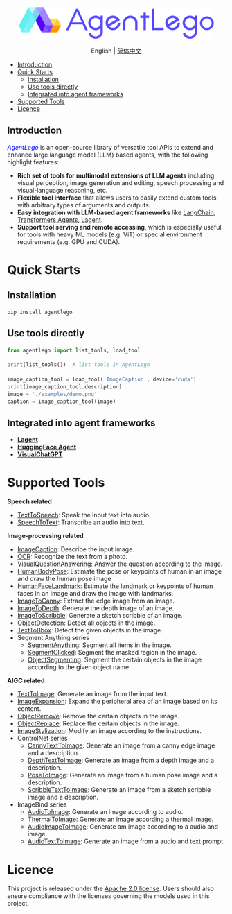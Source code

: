 <div align="center">
<img src="docs/src/agentlego-logo.png" width="450"/>
</div>

<div align="center">

English | [简体中文](/README_zh-CN.md)

</div>

- [Introduction](#introduction)
- [Quick Starts](#quick-starts)
  - [Installation](#installation)
  - [Use tools directly](#use-tools-directly)
  - [Integrated into agent frameworks](#integrated-into-agent-frameworks)
- [Supported Tools](#supported-tools)
- [Licence](#licence)

## Introduction

<span style="color:blue"> *AgentLego* </span> is an open-source library of versatile tool APIs to extend and enhance large language model (LLM) based agents, with the following highlight features:

- **Rich set of tools for multimodal extensions of LLM agents** including visual perception, image generation and editing, speech processing and visual-language reasoning, etc.
- **Flexible tool interface** that allows users to easily extend custom tools with arbitrary types of arguments and outputs.
- **Easy integration with LLM-based agent frameworks** like [LangChain](https://github.com/langchain-ai/langchain), [Transformers Agents](https://huggingface.co/docs/transformers/transformers_agents), [Lagent](https://github.com/InternLM/lagent).
- **Support tool serving and remote accessing**, which is especially useful for tools with heavy ML models (e.g. ViT) or special environment requirements (e.g. GPU and CUDA).

# Quick Starts

## Installation

```shell
pip install agentlego
```

## Use tools directly

```Python
from agentlego import list_tools, load_tool

print(list_tools())  # list tools in AgentLego

image_caption_tool = load_tool('ImageCaption', device='cuda')
print(image_caption_tool.description)
image = './examples/demo.png'
caption = image_caption_tool(image)
```

## Integrated into agent frameworks

- [**Lagent**](examples/lagent_example.py)
- [**HuggingFace Agent**](examples/hf_agent/hf_agent_example.py)
- [**VisualChatGPT**](examples/visual_chatgpt/visual_chatgpt.py)

# Supported Tools

**Speech related**
- [TextToSpeech](agentlego/tools/speech_text/README.md#TextToSpeech): Speak the input text into audio.
- [SpeechToText](agentlego/tools/speech_text/README.md#SpeechToText): Transcribe an audio into text.

**Image-processing related**
- [ImageCaption](agentlego/tools/image_text/README.md#ImageCaption): Describe the input image.
- [OCR](agentlego/tools/ocr/README.md#OCR): Recognize the text from a photo.
- [VisualQuestionAnswering](agentlego/tools/vqa/README.md#VisualQuestionAnswering): Answer the question according to the image.
- [HumanBodyPose](agentlego/tools/image_pose/README.md#HumanBodyPose): Estimate the pose or keypoints of human in an image and draw the human pose image
- [HumanFaceLandmark](agentlego/tools/image_pose/README.md#HumanFaceLandmark): Estimate the landmark or keypoints of human faces in an image and draw the image with landmarks.
- [ImageToCanny](agentlego/tools/image_canny/README.md#ImageToCanny): Extract the edge image from an image.
- [ImageToDepth](agentlego/tools/image_depth/README.md#ImageToDepth): Generate the depth image of an image.
- [ImageToScribble](agentlego/tools/image_scribble/README.md#ImageToScribble): Generate a sketch scribble of an image.
- [ObjectDetection](agentlego/tools/object_detection/README.md#ObjectDetection): Detect all objects in the image.
- [TextToBbox](agentlego/tools/object_detection/README.md#TextToBbox): Detect the given objects in the image.
- Segment Anything series
  - [SegmentAnything](agentlego/tools/segmentation/README.md#SegmentAnything): Segment all items in the image.
  - [SegmentClicked](agentlego/tools/segmentation/README.md#SegmentClicked): Segment the masked region in the image.
  - [ObjectSegmenting](agentlego/tools/segmentation/README.md#ObjectSegmenting): Segment the certain objects in the image according to the given object name.

**AIGC related**
- [TextToImage](agentlego/tools/image_text/README.md#TextToImage): Generate an image from the input text.
- [ImageExpansion](agentlego/tools/image_editing/README.md#ImageExpansion): Expand the peripheral area of an image based on its content.
- [ObjectRemove](agentlego/tools/image_editing/README.md#ObjectRemove): Remove the certain objects in the image.
- [ObjectReplace](agentlego/tools/image_editing/README.md#ObjectReplace): Replace the certain objects in the image.
- [ImageStylization](agentlego/tools/image_editing/README.md#ImageStylization): Modify an image according to the instructions.
- ControlNet series
  - [CannyTextToImage](agentlego/tools/image_canny/README.md#CannyTextToImage): Generate an image from a canny edge image and a description.
  - [DepthTextToImage](agentlego/tools/image_depth/README.md#DepthTextToImage): Generate an image from a depth image and a description.
  - [PoseToImage](agentlego/tools/image_pose/README.md#PoseToImage): Generate an image from a human pose image and a description.
  - [ScribbleTextToImage](agentlego/tools/image_scribble/README.md#ScribbleTextToImage): Generate an image from a sketch scribble image and a description.
- ImageBind series
  - [AudioToImage](agentlego/tools/imagebind/README.md#AudioToImage): Generate an image according to audio.
  - [ThermalToImage](agentlego/tools/imagebind/README.md#ThermalToImage): Generate an image according a thermal image.
  - [AudioImageToImage](agentlego/tools/imagebind/README.md#AudioImageToImage): Generate am image according to a audio and image.
  - [AudioTextToImage](agentlego/tools/imagebind/README.md#AudioTextToImage): Generate an image from a audio and text prompt.

# Licence

This project is released under the [Apache 2.0 license](LICENSE). Users should also ensure compliance with the licenses governing the models used in this project.
